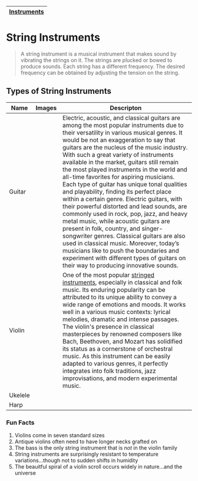 | [Instruments](instruments.md) |
|------|

# String Instruments

> A string instrument is a musical instrument that makes sound by vibrating the strings on it. The strings are plucked or bowed to produce sounds. Each string has a different frequency. The desired frequency can be obtained by adjusting the tension on the string.

## Types of String Instruments
| Name | Images | Descripton |
| ----- | ------ | ---------- |
| Guitar |  | Electric, acoustic, and classical guitars are among the most popular instruments due to their versatility in various musical genres. It would be not an exaggeration to say that guitars are the nucleus of the music industry. With such a great variety of instruments available in the market, guitars still remain the most played instruments in the world and all-time favorites for aspiring musicians. Each type of guitar has unique tonal qualities and playability, finding its perfect place within a certain genre. Electric guitars, with their powerful distorted and lead sounds, are commonly used in rock, pop, jazz, and heavy metal music, while acoustic guitars are present in folk, country, and singer-songwriter genres. Classical guitars are also used in classical music. Moreover, today’s musicians like to push the boundaries and experiment with different types of guitars on their way to producing innovative sounds. |
| Violin |  | One of the most popular [stringed instruments](string.md), especially in classical and folk music. Its enduring popularity can be attributed to its unique ability to convey a wide range of emotions and moods. It works well in a various music contexts: lyrical melodies, dramatic and intense passages. The violin's presence in classical masterpieces by renowned composers like Bach, Beethoven, and Mozart has solidified its status as a cornerstone of orchestral music. As this instrument can be easily adapted to various genres, it perfectly integrates into folk traditions, jazz improvisations, and modern experimental music. |
| Ukelele | 
| Harp | 

### Fun Facts
1. Violins come in seven standard sizes
2. Antique violins often need to have longer necks grafted on
3. The bass is the only string instrument that is *not* in the violin family
4. String instruments are surprisingly resistant to temperature variations...though not to sudden shifts in humidity
5. The beauitful spiral of a violin scroll occurs widely in nature...and the universe
